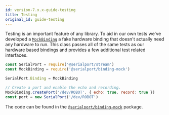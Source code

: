 ```yaml
---
id: version-7.x.x-guide-testing
title: Testing
original_id: guide-testing
---
```


Testing is an important feature of any library. To aid in our own tests we've developed a [`MockBinding`](api-binding-mock.md) a fake hardware binding that doesn't actually need any hardware to run. This class passes all of the same tests as our hardware based bindings and provides a few additional test related interfaces.

```js
const SerialPort = require('@serialport/stream')
const MockBinding = require('@serialport/binding-mock')

SerialPort.Binding = MockBinding

// Create a port and enable the echo and recording.
MockBinding.createPort('/dev/ROBOT', { echo: true, record: true })
const port = new SerialPort('/dev/ROBOT')
```

The code can be found in the [`@serialport/binding-mock`](api-binding-mock.md) package.
